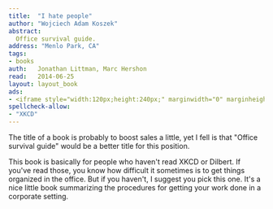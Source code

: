 ```yaml
---
title:	"I hate people"
author: "Wojciech Adam Koszek"
abstract:
  Office survival guide.
address: "Menlo Park, CA"
tags:
- books
auth:	Jonathan Littman, Marc Hershon
read:	2014-06-25
layout: layout_book
ads:
- <iframe style="width:120px;height:240px;" marginwidth="0" marginheight="0" scrolling="no" frameborder="0" src="//ws-na.amazon-adsystem.com/widgets/q?ServiceVersion=20070822&OneJS=1&Operation=GetAdHtml&MarketPlace=US&source=ss&ref=ss_til&ad_type=product_link&tracking_id=wkoszek-20&marketplace=amazon&region=US&placement=B002ASFPR8&asins=B002ASFPR8&linkId=FWNP6UD35PLNYVLO&show_border=false&link_opens_in_new_window=true&price_color=333333&title_color=C02400&bg_color=FFFFFF"></iframe>
spellcheck-allow:
- "XKCD"
---
```


The title of a book is probably to boost sales a little, yet I fell is that
"Office survival guide" would be a better title for this position.

This book is basically for people who haven't read XKCD or Dilbert. If
you've read those, you know how difficult it sometimes is to get things
organized in the office. But if you haven't, I suggest you pick this one.
It's a nice little book summarizing the procedures for getting your work
done in a corporate setting.
